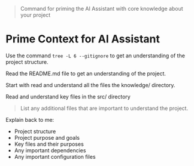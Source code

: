 > Command for priming the AI Assistant with core knowledge about your project

# Prime Context for AI Assistant

Use the command `tree -L 6 --gitignore` to get an understanding of the project structure.

Read the README.md file to get an understanding of the project.

Start with read and understand all the files the knowledge/ directory.

Read and understand key files in the src/ directory

> List any additional files that are important to understand the project.

Explain back to me:
- Project structure
- Project purpose and goals
- Key files and their purposes
- Any important dependencies
- Any important configuration files
